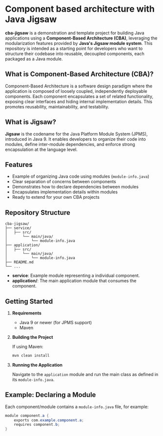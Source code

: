 # Component based architecture with Java Jigsaw

**cba-jigsaw** is a demonstration and template project for building Java applications using a **Component-Based Architecture (CBA)**, leveraging the modularization features provided by **Java's Jigsaw module system**. This repository is intended as a starting point for developers who want to structure their codebase into reusable, decoupled components, each packaged as a Java module.

## What is Component-Based Architecture (CBA)?

Component-Based Architecture is a software design paradigm where the application is composed of loosely coupled, independently deployable components. Each component encapsulates a set of related functionality, exposing clear interfaces and hiding internal implementation details. This promotes reusability, maintainability, and testability.

## What is Jigsaw?

**Jigsaw** is the codename for the Java Platform Module System (JPMS), introduced in Java 9. It enables developers to organize their code into modules, define inter-module dependencies, and enforce strong encapsulation at the language level.

## Features

- Example of organizing Java code using modules (`module-info.java`)
- Clear separation of concerns between components
- Demonstrates how to declare dependencies between modules
- Encapsulates implementation details within modules
- Ready to extend for your own CBA projects

## Repository Structure

```
cba-jigsaw/
├── service/
│   ├── src/
│       └── main/java/
│           └── module-info.java
├── application/
│   ├── src/
│       └── main/java/
│           └── module-info.java
├── README.md
└── ...
```

- **service**: Example module representing a individual component.
- **application/**: The main application module that consumes the component.

## Getting Started

1. **Requirements**
   - Java 9 or newer (for JPMS support)
   - Maven

2. **Building the Project**

   If using Maven:
   ```sh
   mvn clean install
   ```

3. **Running the Application**

   Navigate to the `application` module and run the main class as defined in its `module-info.java`.

## Example: Declaring a Module

Each component/module contains a `module-info.java` file, for example:

```java
module component.a {
    exports com.example.component.a;
    requires component.b;
}
```

